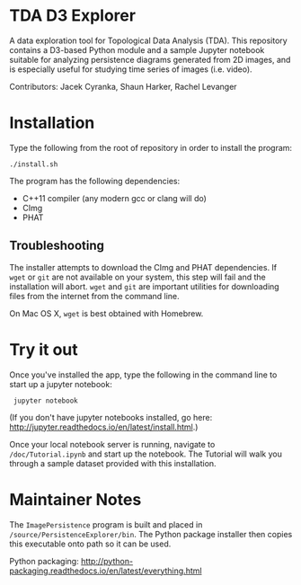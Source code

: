 # TDA D3 Explorer

A data exploration tool for Topological Data Analysis (TDA). This repository contains a D3-based Python module and a sample Jupyter notebook suitable for analyzing persistence diagrams generated from 2D images, and is especially useful for studying time series of images (i.e. video). 


Contributors:
Jacek Cyranka,
Shaun Harker,
Rachel Levanger


# Installation

Type the following from the root of repository in order to install the program:

    ./install.sh

The program has the following dependencies:

* C++11 compiler (any modern gcc or clang will do)
* CImg
* PHAT

## Troubleshooting

The installer attempts to download the CImg and PHAT dependencies. If `wget` or `git` are not available on your system, this step will fail and the installation will abort. `wget` and `git` are important utilities for downloading files from the internet from the command line.

On Mac OS X, `wget` is best obtained with Homebrew.

# Try it out

Once you've installed the app, type the following in the command line to start up a jupyter notebook:

     jupyter notebook

(If you don't have jupyter notebooks installed, go here: <http://jupyter.readthedocs.io/en/latest/install.html>.)

Once your local notebook server is running, navigate to `/doc/Tutorial.ipynb` and start up the notebook. The Tutorial will walk you through a sample dataset provided with this installation.

# Maintainer Notes

The `ImagePersistence` program is built and placed in `/source/PersistenceExplorer/bin`. The Python package installer then copies this executable onto path so it can be used.

Python packaging: <http://python-packaging.readthedocs.io/en/latest/everything.html>



